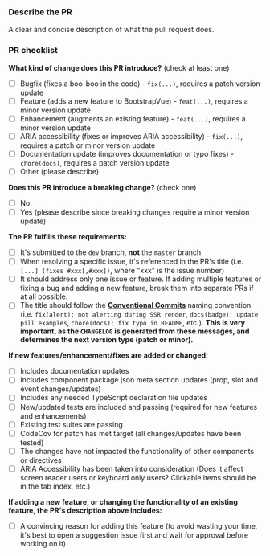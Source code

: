 ### Describe the PR

A clear and concise description of what the pull request does.

### PR checklist

<!-- (Update "[ ]" to "[x]" to check a box) -->

**What kind of change does this PR introduce?** (check at least one)

- [ ] Bugfix (fixes a boo-boo in the code) - `fix(...)`, requires a patch version update
- [ ] Feature (adds a new feature to BootstrapVue) - `feat(...)`, requires a minor version update
- [ ] Enhancement (augments an existing feature) - `feat(...)`, requires a minor version update
- [ ] ARIA accessibility (fixes or improves ARIA accessibility) - `fix(...)`, requires a patch or minor version update
- [ ] Documentation update (improves documentation or typo fixes) - `chore(docs)`, requires a patch version update
- [ ] Other (please describe)

**Does this PR introduce a breaking change?** (check one)

- [ ] No
- [ ] Yes (please describe since breaking changes require a minor version update)

**The PR fulfills these requirements:**

- [ ] It's submitted to the `dev` branch, **not** the `master` branch
- [ ] When resolving a specific issue, it's referenced in the PR's title (i.e. `[...] (fixes #xxx[,#xxx])`, where "xxx" is the issue number)
- [ ] It should address only one issue or feature. If adding multiple features or fixing a bug and adding a new feature, break them into separate PRs if at all possible.
- [ ] The title should follow the [**Conventional Commits**](https://www.conventionalcommits.org/) naming convention (i.e. `fix(alert): not alerting during SSR render`, `docs(badge): update pill examples`, `chore(docs): fix typo in README`, etc.). **This is very important, as the `CHANGELOG` is generated from these messages, and determines the next version type (patch or minor).**

**If new features/enhancement/fixes are added or changed:**

- [ ] Includes documentation updates
- [ ] Includes component package.json meta section updates (prop, slot and event changes/updates)
- [ ] Includes any needed TypeScript declaration file updates
- [ ] New/updated tests are included and passing (required for new features and enhancements)
- [ ] Existing test suites are passing
- [ ] CodeCov for patch has met target (all changes/updates have been tested)
- [ ] The changes have not impacted the functionality of other components or directives
- [ ] ARIA Accessibility has been taken into consideration (Does it affect screen reader users or keyboard only users? Clickable items should be in the tab index, etc.)

**If adding a new feature, or changing the functionality of an existing feature, the PR's
description above includes:**

- [ ] A convincing reason for adding this feature (to avoid wasting your time, it's best to open a suggestion issue first and wait for approval before working on it)
